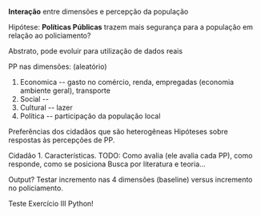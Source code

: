 **Interação** entre dimensões e percepção da população

Hipótese: **Políticas Públicas** trazem mais segurança para a população em relação ao policiamento?

Abstrato, pode evoluir para utilização de dados reais

PP nas dimensões: (aleatório)
1. Economica -- gasto no comércio, renda, empregadas (economia ambiente geral), transporte
2. Social -- 
3. Cultural -- lazer
4. Política -- participação da população local

Preferências dos cidadãos que são heterogêneas
Hipóteses sobre respostas às percepções de PP.

Cidadão 1. Características. TODO: Como avalia (ele avalia cada PP), como responde, como se posiciona
Busca por literatura e teoria...

Output?
Testar incremento nas 4 dimensões (baseline) versus incremento no policiamento.

Teste Exercício III
Python!
 
